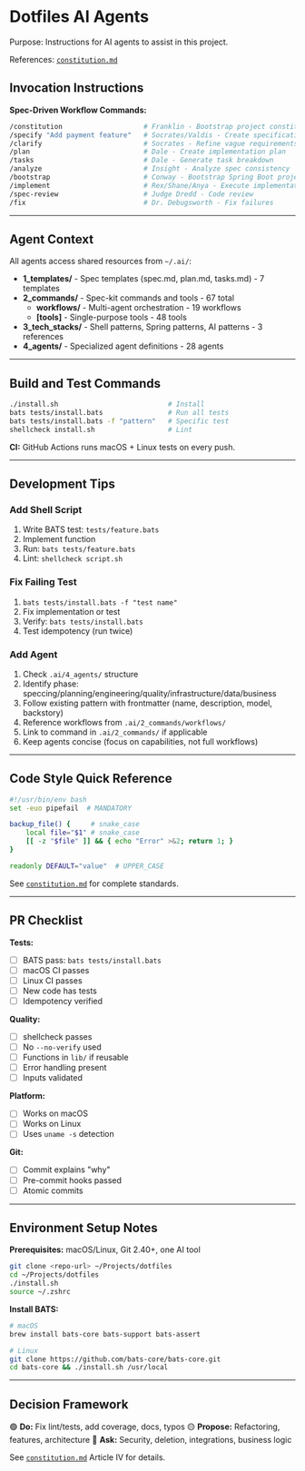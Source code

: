 # Dotfiles AI Agents

Purpose: Instructions for AI agents to assist in this project.

References: [`constitution.md`](constitution.md)

## Invocation Instructions

**Spec-Driven Workflow Commands:**
```bash
/constitution                    # Franklin - Bootstrap project constitution
/specify "Add payment feature"   # Socrates/Valdis - Create specification
/clarify                         # Socrates - Refine vague requirements
/plan                            # Dale - Create implementation plan
/tasks                           # Dale - Generate task breakdown
/analyze                         # Insight - Analyze spec consistency
/bootstrap                       # Conway - Bootstrap Spring Boot project
/implement                       # Rex/Shane/Anya - Execute implementation
/spec-review                     # Judge Dredd - Code review
/fix                             # Dr. Debugsworth - Fix failures
```

---

## Agent Context

All agents access shared resources from `~/.ai/`:

- **1_templates/** - Spec templates (spec.md, plan.md, tasks.md) - 7 templates
- **2_commands/** - Spec-kit commands and tools - 67 total
  - **workflows/** - Multi-agent orchestration - 19 workflows
  - **[tools]** - Single-purpose tools - 48 tools
- **3_tech_stacks/** - Shell patterns, Spring patterns, AI patterns - 3 references
- **4_agents/** - Specialized agent definitions - 28 agents

---

## Build and Test Commands

```bash
./install.sh                           # Install
bats tests/install.bats                # Run all tests
bats tests/install.bats -f "pattern"   # Specific test
shellcheck install.sh                  # Lint
```

**CI:** GitHub Actions runs macOS + Linux tests on every push.

---

## Development Tips

### Add Shell Script
1. Write BATS test: `tests/feature.bats`
2. Implement function
3. Run: `bats tests/feature.bats`
4. Lint: `shellcheck script.sh`

### Fix Failing Test
1. `bats tests/install.bats -f "test name"`
2. Fix implementation or test
3. Verify: `bats tests/install.bats`
4. Test idempotency (run twice)

### Add Agent
1. Check `.ai/4_agents/` structure
2. Identify phase: speccing/planning/engineering/quality/infrastructure/data/business
3. Follow existing pattern with frontmatter (name, description, model, backstory)
4. Reference workflows from `.ai/2_commands/workflows/`
5. Link to command in `.ai/2_commands/` if applicable
6. Keep agents concise (focus on capabilities, not full workflows)

---

## Code Style Quick Reference

```bash
#!/usr/bin/env bash
set -euo pipefail  # MANDATORY

backup_file() {     # snake_case
    local file="$1" # snake_case
    [[ -z "$file" ]] && { echo "Error" >&2; return 1; }
}

readonly DEFAULT="value"  # UPPER_CASE
```

See [`constitution.md`](constitution.md) for complete standards.

---

## PR Checklist

**Tests:**
- [ ] BATS pass: `bats tests/install.bats`
- [ ] macOS CI passes
- [ ] Linux CI passes
- [ ] New code has tests
- [ ] Idempotency verified

**Quality:**
- [ ] shellcheck passes
- [ ] No `--no-verify` used
- [ ] Functions in `lib/` if reusable
- [ ] Error handling present
- [ ] Inputs validated

**Platform:**
- [ ] Works on macOS
- [ ] Works on Linux
- [ ] Uses `uname -s` detection

**Git:**
- [ ] Commit explains "why"
- [ ] Pre-commit hooks passed
- [ ] Atomic commits

---

## Environment Setup Notes

**Prerequisites:** macOS/Linux, Git 2.40+, one AI tool

```bash
git clone <repo-url> ~/Projects/dotfiles
cd ~/Projects/dotfiles
./install.sh
source ~/.zshrc
```

**Install BATS:**
```bash
# macOS
brew install bats-core bats-support bats-assert

# Linux
git clone https://github.com/bats-core/bats-core.git
cd bats-core && ./install.sh /usr/local
```

---

## Decision Framework

🟢 **Do:** Fix lint/tests, add coverage, docs, typos
🟡 **Propose:** Refactoring, features, architecture
🔴 **Ask:** Security, deletion, integrations, business logic

See [`constitution.md`](constitution.md) Article IV for details.
